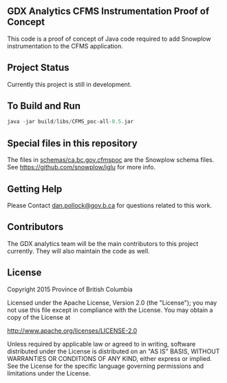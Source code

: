 ## GDX Analytics CFMS Instrumentation Proof of Concept 

This code is a proof of concept of Java code required to add Snowplow instrumentation to the CFMS application. 

## Project Status

Currently this project is still in development.

## To Build and Run

```gradle build
java -jar build/libs/CFMS_poc-all-0.5.jar
```

## Special files in this repository
The files in [schemas/ca.bc.gov.cfmspoc](schemas/ca.bc.gov.cfmspoc) are the Snowplow schema files. See https://github.com/snowplow/iglu for more info.

## Getting Help

Please Contact dan.pollock@gov.b.ca for questions related to this work. 

## Contributors

The GDX analytics team will be the main contributors to this project currently. They will also maintain the code as well. 

## License

Copyright 2015 Province of British Columbia

Licensed under the Apache License, Version 2.0 (the "License");
you may not use this file except in compliance with the License.
You may obtain a copy of the License at

   http://www.apache.org/licenses/LICENSE-2.0

Unless required by applicable law or agreed to in writing, software
distributed under the License is distributed on an "AS IS" BASIS,
WITHOUT WARRANTIES OR CONDITIONS OF ANY KIND, either express or implied.
See the License for the specific language governing permissions and limitations under the License.

